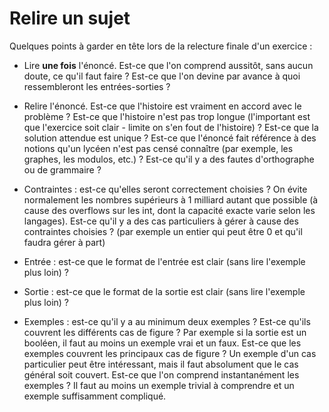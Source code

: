 # Relire un sujet

Quelques points à garder en tête lors de la relecture finale d'un exercice :

* Lire **une fois** l'énoncé. Est-ce que l'on comprend aussitôt, sans aucun
doute, ce qu'il faut faire ? Est-ce que l'on devine par avance à quoi
ressembleront les entrées-sorties ?

* Relire l'énoncé. Est-ce que l'histoire est vraiment en accord avec le
problème ? Est-ce que l'histoire n'est pas trop longue (l'important est que
l'exercice soit clair - limite on s'en fout de l'histoire) ? Est-ce que la
solution attendue est unique ? Est-ce que l'énoncé fait référence à des notions
qu'un lycéen n'est pas censé connaître (par exemple, les graphes, les modulos,
etc.) ? Est-ce qu'il y a des fautes d'orthographe ou de grammaire ?

* Contraintes : est-ce qu'elles seront correctement choisies ? On évite
normalement les nombres supérieurs à 1 milliard autant que possible (à cause
des overflows sur les int, dont la capacité exacte varie selon les langages).
Est-ce qu'il y a des cas particuliers à gérer à cause des contraintes choisies ?
(par exemple un entier qui peut être 0 et qu'il faudra gérer à part)

* Entrée : est-ce que le format de l'entrée est clair (sans lire l'exemple plus
loin) ?

* Sortie : est-ce que le format de la sortie est clair (sans lire l'exemple
plus loin) ?

* Exemples : est-ce qu'il y a au minimum deux exemples ? Est-ce qu'ils couvrent
les différents cas de figure ? Par exemple si la sortie est un booléen, il faut
au moins un exemple vrai et un faux. Est-ce que les exemples couvrent les
principaux cas de figure ? Un exemple d'un cas particulier peut être
intéressant, mais il faut absolument que le cas général soit couvert. Est-ce
que l'on comprend instantanément les exemples ? Il faut au moins un exemple
trivial à comprendre et un exemple suffisamment compliqué.
